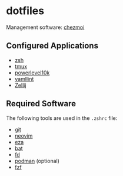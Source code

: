 # dotfiles

Management software: [chezmoi](https://github.com/twpayne/chezmoi)

## Configured Applications

- [zsh](https://github.com/zsh-users/zsh)
- [tmux](https://github.com/tmux/tmux)
- [powerlevel10k](https://github.com/romkatv/powerlevel10k)
- [yamllint](https://github.com/adrienverge/yamllint)
- [Zellij](https://github.com/zellij-org/zellij)

## Required Software

The following tools are used in the `.zshrc` file:

- [git](https://www.git-scm.com/)
- [neovim](https://github.com/neovim/neovim)
- [eza](https://github.com/eza-community/eza)
- [bat](https://github.com/sharkdp/bat)
- [fd](https://github.com/sharkdp/fd)
- [podman](https://github.com/containers/podman) (optional)
- [fzf](https://github.com/junegunn/fzf)
